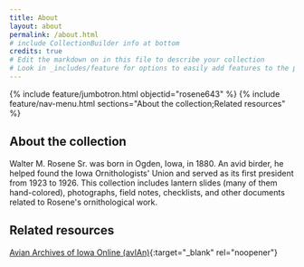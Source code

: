 ```yaml
---
title: About
layout: about
permalink: /about.html
# include CollectionBuilder info at bottom
credits: true
# Edit the markdown on in this file to describe your collection
# Look in _includes/feature for options to easily add features to the page
---
```


{% include feature/jumbotron.html objectid="rosene643" %}
{% include feature/nav-menu.html sections="About the collection;Related resources" %} 

## About the collection

Walter M. Rosene Sr. was born in Ogden, Iowa, in 1880. An avid birder, he helped found the Iowa Ornithologists' Union and served as its first president from 1923 to 1926. This collection includes lantern slides (many of them hand-colored), photographs, field notes, checklists, and other documents related to Rosene's ornithological work.

## Related resources

[Avian Archives of Iowa Online (avIAn)](https://avian.lib.iastate.edu){:target="_blank" rel="noopener"}
